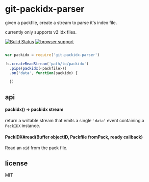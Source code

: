 # git-packidx-parser

given a packfile, create a stream to parse it's index file.

currently only supports v2 idx files.

[![Build Status](https://travis-ci.org/chrisdickinson/git-packidx-parser.png)](https://travis-ci.org/chrisdickinson/git-packidx-parser)
[![browser support](http://ci.testling.com/chrisdickinson/git-packidx-parser.png)](http://ci.testling.com/chrisdickinson/git-packidx-parser)

```javascript

var packidx = require('git-packidx-parser')

fs.createReadStream('path/to/packidx')
  .pipe(packidx(<packfile>))
  .on('data', function(packidx) {

  })

```

## api

#### packidx() -> packidx stream

return a writable stream that emits a single `'data'` event containing a `PackIDX` instance.

#### PackIDX#read(Buffer objectID, Packfile fromPack, ready callback)

Read an `oid` from the pack file.

## license

MIT
